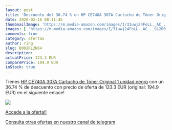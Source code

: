 ```yaml
---
layout: post
title: 'Descuento del 36.74 % en HP CE740A 307A Cartucho de Tóner Origina'
date: 2020-02-16 08:11:45
thumbnailImage: 'https://m.media-amazon.com/images/I/31uwj24FoLL._AC_._SL200_.jpg'
images: [ 'https://m.media-amazon.com/images/I/31uwj24FoLL._AC_._SL200_.jpg' ]
comments: true
category: ofertas
author: ring
slug: B002RL2N64
description:
actualPrice: 123.3 EUR
comparePrice: 194.9 EUR
inStock: true
---
```


Tienes [HP CE740A 307A Cartucho de Tóner Original  1 unidad  negro](https://www.amazon.com/dp/B002RL2N64/?tag=redken08-20) con un 36.74 % de descuento con precio de oferta de 123.3 EUR (original: 194.9 EUR) en el siguiente enlace!

[![](https://m.media-amazon.com/images/I/31uwj24FoLL._AC_._SL200_.jpg)](https://www.amazon.com/dp/B002RL2N64/?tag=redken08-20)

[Accede a la oferta!!](https://www.amazon.com/dp/B002RL2N64/?tag=redken08-20)

[Consulta otras ofertas en nuestro canal de telegram](https://t.me/s/ofertas25)
